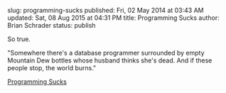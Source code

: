 slug: programming-sucks
published: Fri, 02 May 2014 at 03:43 AM
updated: Sat, 08 Aug 2015 at 04:31 PM
title: Programming Sucks 
author: Brian Schrader
status: publish

So true.

<div class="link">"Somewhere there's a database programmer surrounded by empty Mountain Dew bottles whose husband thinks she's dead. And if these people stop, the world burns."</div>

[Programming Sucks](http://stilldrinking.org/programming-sucks)